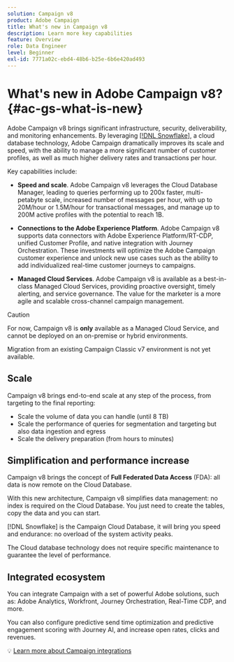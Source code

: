 ```yaml
---
solution: Campaign v8
product: Adobe Campaign
title: What's new in Campaign v8
description: Learn more key capabilities
feature: Overview
role: Data Engineer
level: Beginner
exl-id: 7771a02c-ebd4-48b6-b25e-6b6e420ad493
---
```

# What's new in Adobe Campaign v8? {#ac-gs-what-is-new}

Adobe Campaign v8 brings significant infrastructure, security, deliverability, and monitoring enhancements. By leveraging [[!DNL Snowflake]](https://www.snowflake.com/), a cloud database technology, Adobe Campaign dramatically improves its scale and speed, with the ability to manage a more significant number of customer profiles, as well as much higher delivery rates and transactions per hour. 

Key capabilities include:

* **Speed and scale**. Adobe Campaign v8 leverages the Cloud Database Manager, leading to queries performing up to 200x faster, multi-petabyte scale, increased number of messages per hour, with up to 20M/hour or 1.5M/hour for transactional messages, and manage up to 200M active profiles with the potential to reach 1B.

* **Connections to the Adobe Experience Platform**. Adobe Campaign v8 supports data connectors with Adobe Experience Platform/RT-CDP, unified Customer Profile, and native integration with Journey Orchestration. These investments will optimize the Adobe Campaign customer experience and unlock new use cases such as the ability to add individualized real-time customer journeys to campaigns.

* **Managed Cloud Services**. Adobe Campaign v8 is available as a best-in-class Managed Cloud Services, providing proactive oversight, timely alerting, and service governance. The value for the marketer is a more agile and scalable cross-channel campaign management.

>[!CAUTION]
>
>For now, Campaign v8 is **only** available as a Managed Cloud Service, and cannot be deployed on an on-premise or hybrid environments. 
>
>Migration from an existing Campaign Classic v7 environment is not yet available.


## Scale

Campaign v8 brings end-to-end scale at any step of the process, from targeting to the final reporting:

* Scale the volume of data you can handle (until 8 TB)
* Scale the performance of queries for segmentation and targeting but also data ingestion and egress
* Scale the delivery preparation (from hours to minutes)

## Simplification and performance increase

Campaign v8 brings the concept of **Full Federated Data Access** (FDA): all data is now remote on the Cloud Database.

With this new architecture, Campaign v8 simplifies data management: no index is required on the Cloud Database. You just need to create the tables, copy the data and you can start.

[!DNL Snowflake] is the Campaign Cloud Database, it will bring you speed and endurance: no overload of the system activity peaks. 

The Cloud database technology does not require specific maintenance to guarantee the level of performance.

## Integrated ecosystem

You can integrate Campaign with a set of powerful Adobe solutions, such as: Adobe Analytics, Workfront, Journey Orchestration, Real-Time CDP, and more.

You can also configure predictive send time optimization and predictive engagement scoring with Journey AI, and increase open rates, clicks and revenues.

:bulb: [Learn more about Campaign integrations](../connect/integration.md)

